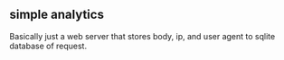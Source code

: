 ## simple analytics

Basically just a web server that stores body, ip, and user agent to sqlite database of request.

